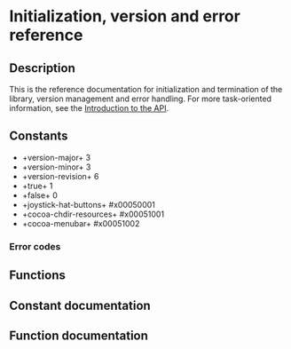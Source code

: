 
# Initialization, version and error reference

## Description

This is the reference documentation for initialization and termination of the library, version management and error handling. 
For more task-oriented information, see the [Introduction to the API](https://www.glfw.org/docs/latest/intro_guide.html).

## Constants

* +version-major+          3
* +version-minor+          3
* +version-revision+       6 
* +true+                   1
* +false+                  0   
* +joystick-hat-buttons+   #x00050001
* +cocoa-chdir-resources+  #x00051001    
* +cocoa-menubar+          #x00051002

### Error codes

## Functions

## Constant documentation

## Function documentation 

